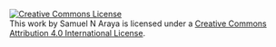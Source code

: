 <a rel="license" href="http://creativecommons.org/licenses/by/4.0/"><img alt="Creative Commons License" style="border-width:0" src="https://i.creativecommons.org/l/by/4.0/88x31.png" /></a><br />This work by <span xmlns:cc="http://creativecommons.org/ns#" property="cc:attributionName">Samuel N Araya</span> is licensed under a <a rel="license" href="http://creativecommons.org/licenses/by/4.0/">Creative Commons Attribution 4.0 International License</a>.

